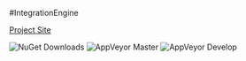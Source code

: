 #IntegrationEngine

[Project Site](http://inengine.net/)

![NuGet Downloads](https://img.shields.io/nuget/dt/IntegrationEngine.svg?style=flat-square)
![AppVeyor Master](https://ci.appveyor.com/api/projects/status/github/ethanhann/inengine.net?branch=master&svg=true&passingText=master%20-%20OK)
![AppVeyor Develop](https://ci.appveyor.com/api/projects/status/github/ethanhann/inengine.net?branch=develop&svg=true&passingText=develop%20-%20OK)

